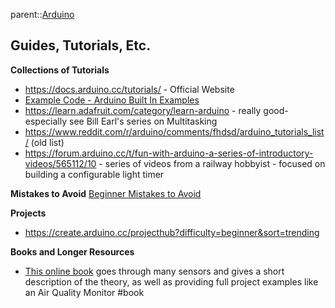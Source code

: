 parent::[Arduino](Arduino.md)

## Guides, Tutorials, Etc.
**Collections of Tutorials**
- https://docs.arduino.cc/tutorials/ - Official Website
- [Example Code - Arduino Built In Examples](Example%20Code%20-%20Arduino%20Built%20In%20Examples.md)
- https://learn.adafruit.com/category/learn-arduino - really good- especially see Bill Earl's series on Multitasking
- https://www.reddit.com/r/arduino/comments/fhdsd/arduino_tutorials_list/ (old list)
- https://forum.arduino.cc/t/fun-with-arduino-a-series-of-introductory-videos/565112/10 - series of videos from a railway hobbyist - focused on building a configurable light timer

**Mistakes to Avoid**
[Beginner Mistakes to Avoid](Beginner%20Mistakes%20to%20Avoid.md)

**Projects**
- https://create.arduino.cc/projecthub?difficulty=beginner&sort=trending

**Books and Longer Resources**
- [This online book](https://rizkia.staff.telkomuniversity.ac.id/files/2017/11/Designing-Embedded-Systems-with-Arduino-Tianhong-Pan-Yi-Zhu-Springer-2017.pdf) goes through many sensors and gives a short description of the theory, as well as providing full project examples like an Air Quality Monitor  #book